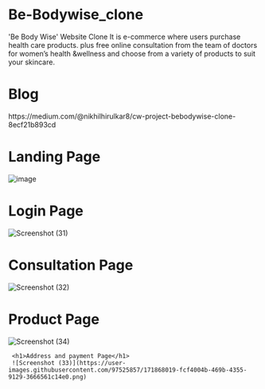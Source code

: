 # Be-Bodywise_clone
'Be Body Wise' Website Clone
 It is e-commerce where users purchase health care products. plus free online consultation from the team of doctors for women’s health &wellness and choose from a variety of products to suit your skincare.
 
  <h1>Blog</h1>
https://medium.com/@nikhilhirulkar8/cw-project-bebodywise-clone-8ecf21b893cd

 
 <h1>Landing Page</h1>

![image](https://user-images.githubusercontent.com/97525857/171800192-93fbf7ec-5cba-4583-adcb-4b487c6d6def.png)

 <h1>Login Page</h1>
 
 ![Screenshot (31)](https://user-images.githubusercontent.com/97525857/171867582-6519b02d-5008-4371-be96-a388d730bb5a.png)

 
 
 
  <h1>Consultation Page</h1>
  
  ![Screenshot (32)](https://user-images.githubusercontent.com/97525857/171867712-139027f2-fd67-4ec7-a5ef-85d7425b99a2.png)

  
  
   <h1>Product Page</h1>
   
   ![Screenshot (34)](https://user-images.githubusercontent.com/97525857/171867882-1c734448-c6a1-44b2-9145-abb537a75041.png)
   
   
   
     <h1>Address and payment Page</h1>
     ![Screenshot (33)](https://user-images.githubusercontent.com/97525857/171868019-fcf4004b-469b-4355-9129-3666561c14e0.png)
     
     


   
   
